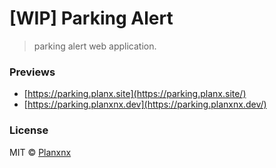 # [WIP] Parking Alert

> parking alert web application.


### Previews

- [https://parking.planx.site](https://parking.planx.site/)
- [https://parking.planxnx.dev](https://parking.planxnx.dev/)

### License

MIT © [Planxnx](https://github.com/Planxnx)
